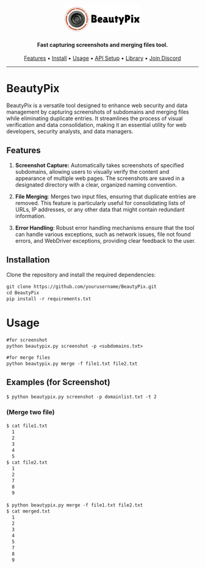 <h1 align="center">
  <img src="static/Beautypix-logo.png" alt="Beautypix" width="200px">
  <br>
</h1>

<h4 align="center">Fast capturing screenshots and merging files tool.</h4>
<p align="center">
  <a href="#features">Features</a> •
  <a href="#installation">Install</a> •
  <a href="#running-subfinder">Usage</a> •
  <a href="#post-installation-instructions">API Setup</a> •
  <a href="#subfinder-go-library">Library</a> •
  <a href="https://discord.gg/projectdiscovery">Join Discord</a>
</p>

---




# BeautyPix
BeautyPix is a versatile tool designed to enhance web security and data management by capturing screenshots of subdomains and merging files while eliminating duplicate entries. It streamlines the process of visual verification and data consolidation, making it an essential utility for web developers, security analysts, and data managers.

## Features
1. **Screenshot Capture:** 
Automatically takes screenshots of specified subdomains, allowing users to visually verify the content and appearance of multiple web pages. The screenshots are saved in a designated directory with a clear, organized naming convention.

2. **File Merging**: 
Merges two input files, ensuring that duplicate entries are removed. This feature is particularly useful for consolidating lists of URLs, IP addresses, or any other data that might contain redundant information.

3. **Error Handling**: 
Robust error handling mechanisms ensure that the tool can handle various exceptions, such as network issues, file not found errors, and WebDriver exceptions, providing clear feedback to the user.

## Installation
Clone the repository and install the required dependencies:
```
git clone https://github.com/yourusername/BeautyPix.git
cd BeautyPix
pip install -r requirements.txt

```
# Usage

```
#for screenshot
python beautypix.py screenshot -p <subdomains.txt> 
```
```
#for merge files
python beautypix.py merge -f file1.txt file2.txt
```
## Examples (for Screenshot)
```
$ python beautypix.py screenshot -p domainlist.txt -t 2
```
### (Merge two file)
```
$ cat file1.txt
  1
  2
  3
  4
  5
$ cat file2.txt
  1
  2
  7
  8
  9

$ python beautypix.py merge -f file1.txt file2.txt
$ cat merged.txt
  1
  2
  3
  4
  5
  7
  8
  9
```

